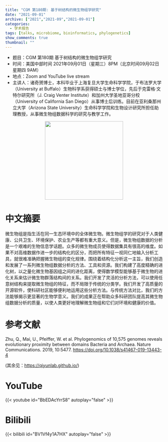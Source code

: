 ```yaml
---
title: "CGM 第180期: 基于树结构的微生物组学研究"
date: "2021-09-01"
archive: ["2021","2021-09","2021-09-01"]
categories:
  - 学术报告
tags: [talks, microbiome, bioinformatics, phylogenetics]
show_comments: true
thumbnail: ""
---
```


- 题目：CGM 第180期 基于树结构的微生物组学研究
- 时间：美国中部时间 2021年09月01日（星期三）8PM（北京时间09月02日 星期四 9AM）
- 地点：Zoom and YouTube live stream
- 主讲人：诸奇赟博士，本科毕业于上海复旦大学生命科学学院，于布法罗大学（University at Buffalo）生物科学系获得硕士与博士学位，先后于克雷格·文特尔研究所（J. Craig Venter Institute）和加州大学圣地亚哥分校（University of California San Diego）从事博士后训练。目前在亚利桑那州立大学（Arizona State University）生命科学学院和生物设计研究所担任助理教授，从事微生物组数据科学的研究与教学工作。

<div align="center">
<img src="https://i.ibb.co/zQzzMry/zyq.jpg" height=250>
</div>

# 中文摘要

微生物组是指生活在同一生态环境中的全体微生物。微生物组学的研究对于人类健康、公共卫生、环境保护、农业生产等都有重大意义。但是，微生物组数据的分析是一个艰难的生物信息学话题。众多的微生物成员使得数据集具有很高的维度。如果不对高维数据作进一步的结构化的区分，而把所有特征一视同仁地输入分析工具，就很难准确把握微生物组的变化规律。围绕着结构化分析这一主旨，我们创造和发展了一系列微生物组数据分析的方法、工具和资源。我们构建了高度精确的进化树，以之量化微生物基因组之间的进化距离，使得数学模型能够基于微生物的进化关系来估计微生物群落结构间的关系。我们开发了灵活的分析方法，可以使用任意树结构来提取微生物组的特征，而不局限于传统的分类学。我们开发了高质量的开源软件，使科研社区能够便利地运用这些分析方法。与传统方法对比，我们的方法能够揭示更显著的生物学意义。我们的成果正在帮助众多科研团队提高其微生物组数据分析的质量，以使人类更好地理解微生物组和它们对环境和健康的价值。


# 参考文献
Zhu, Q., Mai, U., Pfeiffer, W. et al. Phylogenomics of 10,575 genomes reveals evolutionary proximity between domains Bacteria and Archaea. Nature Communications. 2019, 10:5477. https://doi.org/10.1038/s41467-019-13443-4

(其余见：https://qiyunlab.github.io/)


# YouTube

{{< youtube id="BbEDAcYrrS8" autoplay="false" >}}

# Bilibili

{{< bilibili id="BV1Vf4y1A7HX" autoplay="false" >}}

